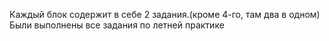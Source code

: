 Каждый блок содержит в себе 2 задания.(кроме 4-го, там два в одном)
Были выполнены все задания по летней практике
